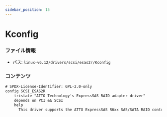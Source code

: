 ```yaml
---
sidebar_position: 15
---
```

# Kconfig

### ファイル情報

- パス: `linux-v6.12/drivers/scsi/esas2r/Kconfig`

### コンテンツ

```txt
# SPDX-License-Identifier: GPL-2.0-only
config SCSI_ESAS2R
	tristate "ATTO Technology's ExpressSAS RAID adapter driver"
	depends on PCI && SCSI
	help
	  This driver supports the ATTO ExpressSAS R6xx SAS/SATA RAID controllers.

```
